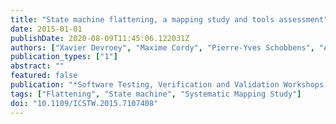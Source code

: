 ```yaml
---
title: "State machine flattening, a mapping study and tools assessment"
date: 2015-01-01
publishDate: 2020-08-09T11:45:06.122031Z
authors: ["Xavier Devroey", "Maxime Cordy", "Pierre-Yves Schobbens", "Axel Legay", "Patrick Heymans"]
publication_types: ["1"]
abstract: ""
featured: false
publication: "*Software Testing, Verification and Validation Workshops (ICSTW), 2015 IEEE Eighth International Conference on*"
tags: ["Flattening", "State machine", "Systematic Mapping Study"]
doi: "10.1109/ICSTW.2015.7107408"
---
```


